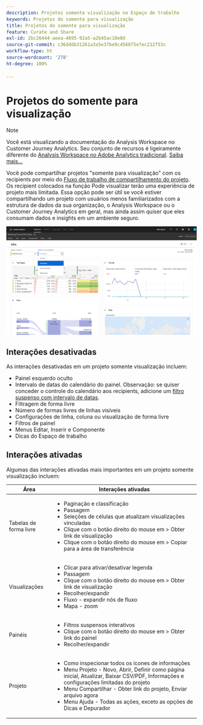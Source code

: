 ```yaml
---
description: Projetos somente visualização no Espaço de trabalho
keywords: Projetos do somente para visualização
title: Projetos do somente para visualização
feature: Curate and Share
exl-id: 2bc26444-aeea-4695-92a5-a2b45ac18e0d
source-git-commit: c36dddb31261a3a5e37be9c4566f5e7ec212f53c
workflow-type: ht
source-wordcount: '278'
ht-degree: 100%

---
```


# Projetos do somente para visualização

>[!NOTE]
>
>Você está visualizando a documentação do Analysis Workspace no Customer Journey Analytics. Seu conjunto de recursos é ligeiramente diferente do [Analysis Workspace no Adobe Analytics tradicional](https://experienceleague.adobe.com/docs/analytics/analyze/analysis-workspace/home.html?lang=pt-BR). [Saiba mais...](/help/getting-started/cja-aa.md)

Você pode compartilhar projetos &quot;somente para visualização&quot; com os recipients por meio do [Fluxo de trabalho de compartilhamento do projeto](/help/analysis-workspace/curate-share/share-projects.md). Os recipient colocados na função Pode visualizar terão uma experiência de projeto mais limitada. Essa opção pode ser útil se você estiver compartilhando um projeto com usuários menos familiarizados com a estrutura de dados da sua organização, o Analysis Workspace ou o Customer Journey Analytics em geral, mas ainda assim quiser que eles consumam dados e insights em um ambiente seguro.

![](assets/view-only-project.png)

## Interações desativadas

As interações desativadas em um projeto somente visualização incluem:

* Painel esquerdo oculto
* Intervalo de datas do calendário do painel. Observação: se quiser conceder o controle do calendário aos recipients, adicione um [filtro suspenso com intervalo de datas](https://experienceleague.adobe.com/docs/analytics-learn/tutorials/analysis-workspace/using-panels/using-drop-down-filters.html?lang=pt-BR).
* Filtragem de forma livre
* Número de formas livres de linhas visíveis
* Configurações de linha, coluna ou visualização de forma livre
* Filtros de painel
* Menus Editar, Inserir e Componente
* Dicas do Espaço de trabalho

## Interações ativadas

Algumas das interações ativadas mais importantes em um projeto somente visualização incluem:

| Área | Interações ativadas |
| --- | --- |
| Tabelas de forma livre | <ul><li>Paginação e classificação</li><li>Passagem</li><li>Seleções de células que atualizam visualizações vinculadas</li><li>Clique com o botão direito do mouse em > Obter link de visualização</li><li>Clique com o botão direito do mouse em > Copiar para a área de transferência</li></ul> |
| Visualizações | <ul><li>Clicar para ativar/desativar legenda</li><li>Passagem</li><li>Clique com o botão direito do mouse em > Obter link de visualização</li><li>Recolher/expandir</li><li>Fluxo - expandir nós de fluxo</li><li>Mapa - zoom</li></ul> |
| Painéis | <ul><li>Filtros suspensos interativos</li><li>Clique com o botão direito do mouse em > Obter link do painel</li><li>Recolher/expandir</li></ul> |
| Projeto | <ul><li>Como inspecionar todos os ícones de informações</li><li>Menu Projeto - Novo, Abrir, Definir como página inicial, Atualizar, Baixar CSV/PDF, Informações e configurações limitadas do projeto</li><li>Menu Compartilhar - Obter link do projeto, Enviar arquivo agora</li><li>Menu Ajuda - Todas as ações, exceto as opções de Dicas e Depurador</li></ul> |
